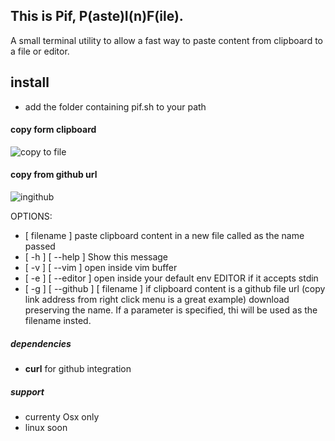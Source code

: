 ## This is Pif, P(aste)I(n)F(ile).

A small terminal utility to allow a fast way to paste content from clipboard to a file or editor.

## install
- add the folder containing pif.sh to your path

#### copy form clipboard
![copy to file](https://cloud.githubusercontent.com/assets/4562878/11323252/28ee530a-910e-11e5-808f-b0796d0faa11.gif)

#### copy from github url
![ingithub](https://cloud.githubusercontent.com/assets/4562878/11323307/076148d0-9110-11e5-8b29-c84d7936f46e.gif)

OPTIONS:
   - [ filename ] paste clipboard content in a new file called as the name passed
   - [ -h ] [ --help ]        Show this message
   - [ -v ] [ --vim ]         open inside vim buffer
   - [ -e ] [ --editor ]      open inside your default env EDITOR if it accepts stdin
   - [ -g ] [ --github ] [ filename ] if clipboard content is a github file url (copy link address from right click menu is a great example) download preserving the name.
   If a parameter is specified, thi will be used as the filename insted.

##### dependencies
- **curl** for github integration

##### support
- currenty Osx only
- linux soon
